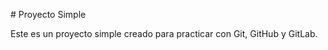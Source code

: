 \# Proyecto Simple



Este es un proyecto simple creado para practicar con Git, GitHub y GitLab.



